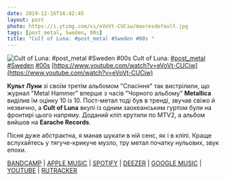 ```yaml
---
date: 2019-12-16T16:42:45
layout: post
photo: https://i.ytimg.com/vi/eVoVt-CUCiw/maxresdefault.jpg
tags: [post_metal, Sweden, 00s]
title: "Cult of Luna: #post_metal #Sweden #00s "
---
```

![Cult of Luna: #post_metal #Sweden #00s ](https://i.ytimg.com/vi/eVoVt-CUCiw/maxresdefault.jpg)
Cult of Luna: [#post_metal](/tags/#post_metal) [#Sweden](/tags/#Sweden) [#00s](/tags/#00s) [https://www.youtube.com/watch?v=eVoVt-CUCiw](https://www.youtube.com/watch?v=eVoVt-CUCiw)

**Культ Луни** зі своїм третім альбомом &quot;Спасіння&quot; так вистрілили, що журнал &quot;Metal Hammer&quot; вперше з часів &quot;Чорного альбому&quot; **Metallica** виділив їм оцінку 10 із 10. Пост-метал тоді був в тренді, звучав свіжо й незвично, а **Cult of Luna** вкупі із одним заокеанським гуртом були на фронтирі цього напряму. Доданий кліп крутили по MTV2, а альбом вийшов на __Earache Records__.

Пісня дуже абстрактна, я манав шукати в ній сенс, як і в кліпі. Краще вслухайтесь у тягуче-крикуче музло, тру метал початку нульових, звук епохи.

[BANDCAMP](https://cultofluna.bandcamp.com/album/salvation) \| [APPLE MUSIC](https://music.apple.com/ru/album/salvation/61220812) \| [SPOTIFY](https://open.spotify.com/album/1rdVGFcmOnQzjEsW4fI45P) \| [DEEZER](https://www.deezer.com/album/6968759?utm_source=deezer&amp;utm_content=album-6968759&amp;utm_term=1601611822_1576507285&amp;utm_medium=web) \| [GOOGLE MUSIC](https://play.google.com/music/m/B26cx6zajqnnurcrjjsnbmki4b4?t=Salvation_-_Cult_of_Luna) \| [YOUTUBE](https://www.youtube.com/playlist?list=OLAK5uy_n9-sezz--uWQ0PIzb7Bu7TBDFNSjVlZVw) \| [RUTRACKER](https://rutracker.org/forum/viewtopic.php?t=4334226)